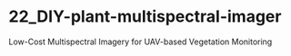 # 22_DIY-plant-multispectral-imager
Low-Cost Multispectral Imagery for UAV-based Vegetation Monitoring
